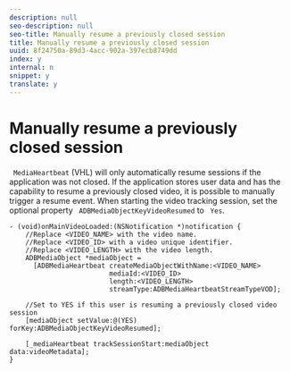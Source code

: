 ```yaml
---
description: null
seo-description: null
seo-title: Manually resume a previously closed session
title: Manually resume a previously closed session
uuid: 8f24750a-89d3-4acc-902a-397ecb8749dd
index: y
internal: n
snippet: y
translate: y
---
```


# Manually resume a previously closed session

` MediaHeartbeat` (VHL) will only automatically resume sessions if the application was not closed. If the application stores user data and has the capability to resume a previously closed video, it is possible to manually trigger a resume event. When starting the video tracking session, set the optional property ` ADBMediaObjectKeyVideoResumed` to ` Yes`. 
```
- (void)onMainVideoLoaded:(NSNotification *)notification { 
    //Replace <VIDEO_NAME> with the video name. 
    //Replace <VIDEO_ID> with a video unique identifier. 
    //Replace <VIDEO_LENGTH> with the video length.     
    ADBMediaObject *mediaObject =  
      [ADBMediaHeartbeat createMediaObjectWithName:<VIDEO_NAME> 
                         mediaId:<VIDEO_ID> 
                         length:<VIDEO_LENGTH> 
                         streamType:ADBMediaHeartbeatStreamTypeVOD]; 
 
    //Set to YES if this user is resuming a previously closed video session 
    [mediaObject setValue:@(YES) forKey:ADBMediaObjectKeyVideoResumed]; 
 
    [_mediaHeartbeat trackSessionStart:mediaObject data:videoMetadata]; 
} 

```

